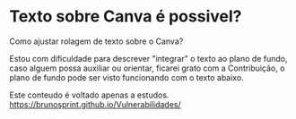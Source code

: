 #  Texto sobre Canva é possivel?
Como ajustar rolagem de texto sobre o Canva?

Estou com dificuldade para descrever "integrar" o texto ao plano de fundo, caso alguem possa auxiliar ou orientar, ficarei grato com a Contribuição, o plano de fundo pode ser visto funcionando com o texto abaixo.

Este conteudo é voltado apenas a estudos. 
https://brunosprint.github.io/Vulnerabilidades/
